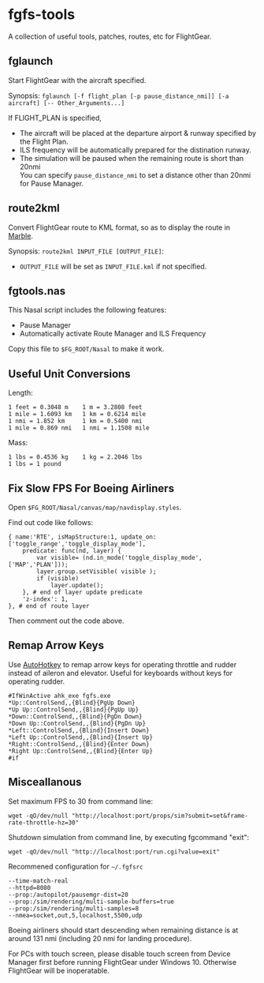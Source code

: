 fgfs-tools
==========

A collection of useful tools, patches, routes, etc for FlightGear.

## fglaunch

Start FlightGear with the aircraft specified.

Synopsis: `fglaunch [-f flight_plan [-p pause_distance_nmi]] [-a aircraft] [-- Other_Arguments...]`

If FLIGHT_PLAN is specified,

* The aircraft will be placed at the departure airport & runway specified by the Flight Plan.
* ILS frequency will be automatically prepared for the distination runway.
* The simulation will be paused when the remaining route is short than 20nmi  
  You can specify `pause_distance_nmi` to set a distance other than 20nmi for Pause Manager.

## route2kml

Convert FlightGear route to KML format, so as to display the route in [Marble](http://marble.kde.org).

Synopsis: `route2kml INPUT_FILE [OUTPUT_FILE]`:

* `OUTPUT_FILE` will be set as `INPUT_FILE.kml` if not specified.

## fgtools.nas

This Nasal script includes the following features:

* Pause Manager
* Automatically activate Route Manager and ILS Frequency

Copy this file to `$FG_ROOT/Nasal` to make it work.

## Useful Unit Conversions

Length:

	1 feet = 0.3048 m    1 m = 3.2808 feet
	1 mile = 1.6093 km   1 km = 0.6214 mile
	1 nmi = 1.852 km     1 km = 0.5400 nmi
	1 mile = 0.869 nmi   1 nmi = 1.1508 mile

Mass:

	1 lbs = 0.4536 kg    1 kg = 2.2046 lbs
	1 lbs = 1 pound

## Fix Slow FPS For Boeing Airliners

Open `$FG_ROOT/Nasal/canvas/map/navdisplay.styles`.

Find out code like follows:

	{ name:'RTE', isMapStructure:1, update_on:['toggle_range','toggle_display_mode'],
		predicate: func(nd, layer) {
			var visible= (nd.in_mode('toggle_display_mode', ['MAP','PLAN']));
			layer.group.setVisible( visible );
			if (visible)
				layer.update();
		}, # end of layer update predicate
		'z-index': 1,
	}, # end of route layer

Then comment out the code above.

## Remap Arrow Keys

Use [AutoHotkey](https://www.autohotkey.com/) to remap arrow keys for operating throttle and rudder instead of aileron and elevator. Useful for keyboards without keys for operating rudder.

	#IfWinActive ahk_exe fgfs.exe
	*Up::ControlSend,,{Blind}{PgUp Down}
	*Up Up::ControlSend,,{Blind}{PgUp Up}
	*Down::ControlSend,,{Blind}{PgDn Down}
	*Down Up::ControlSend,,{Blind}{PgDn Up}
	*Left::ControlSend,,{Blind}{Insert Down}
	*Left Up::ControlSend,,{Blind}{Insert Up}
	*Right::ControlSend,,{Blind}{Enter Down}
	*Right Up::ControlSend,,{Blind}{Enter Up}
	#if

## Misceallanous

Set maximum FPS to 30 from command line:

	wget -qO/dev/null "http://localhost:port/props/sim?submit=set&frame-rate-throttle-hz=30"

Shutdown simulation from command line, by executing fgcommand "exit":

	wget -qO/dev/null "http://localhost:port/run.cgi?value=exit"

Recommened configuration for `~/.fgfsrc`

	--time-match-real
	--httpd=8080
	--prop:/autopilot/pausemgr-dist=20
	--prop:/sim/rendering/multi-sample-buffers=true
	--prop:/sim/rendering/multi-samples=8
	--nmea=socket,out,5,localhost,5500,udp

Boeing airliners should start descending when remaining distance is at around 131 nmi (including 20 nmi for landing procedure).

For PCs with touch screen, please disable touch screen from Device Manager first before running FlightGear under Windows 10. Otherwise FlightGear will be inoperatable.
